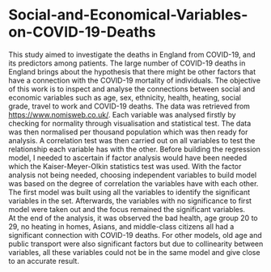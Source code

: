 # Social-and-Economical-Variables-on-COVID-19-Deaths
This study aimed to investigate the deaths in England from COVID-19, and its predictors among patients. 
The large number of COVID-19 deaths in England brings about the hypothesis that there might be other factors that have a connection with the COVID-19 mortality of individuals. 
The objective of this work is to inspect and analyse the connections between social and economic variables such as age, sex, ethnicity, health, heating, social grade, travel to work and COVID-19 deaths. 
The data was retrieved from https://www.nomisweb.co.uk/.
Each variable was analysed firstly by checking for normality through visualisation and statistical test. 
The data was then normalised per thousand population which was then ready for analysis. 
A correlation test was then carried out on all variables to test the relationship each variable has with the other. 
Before building the regression model, I needed to ascertain if factor analysis would have been needed which the Kaiser-Meyer-Olkin statistics test was used. 
With the factor analysis not being needed, choosing independent variables to build model was based on the degree of correlation the variables have with each other. 
The first model was built using all the variables to identify the significant variables in the set. 
Afterwards, the variables with no significance to first model were taken out and the focus remained the significant variables.  
At the end of the analysis, it was observed the bad health, age group 20 to 29, no heating in homes, Asians, and middle-class citizens all had a significant connection with COVID-19 deaths. 
For other models, old age and public transport were also significant factors but due to collinearity between variables, all these variables could not be in the same model and give close to an accurate result.
